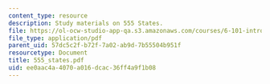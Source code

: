 ```yaml
---
content_type: resource
description: Study materials on 555 States.
file: https://ol-ocw-studio-app-qa.s3.amazonaws.com/courses/6-101-introductory-analog-electronics-laboratory-spring-2007/ee0aac4a4070a016dcac36ff4a9f1b08_555_states.pdf
file_type: application/pdf
parent_uid: 57dc5c2f-b72f-7a02-ab9d-7b55504b951f
resourcetype: Document
title: 555_states.pdf
uid: ee0aac4a-4070-a016-dcac-36ff4a9f1b08
---
```

